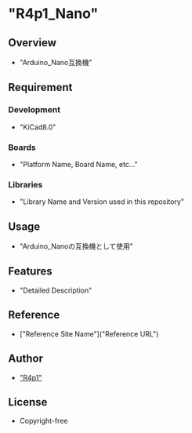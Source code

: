 # "R4p1_Nano"

## Overview
- "Arduino_Nano互換機"

## Requirement
### Development
- "KiCad8.0"
### Boards
- "Platform Name, Board Name, etc..."
### Libraries
- "Library Name and Version used in this repository"

## Usage
- "Arduino_Nanoの互換機として使用"

## Features
- "Detailed Description"

## Reference
- ["Reference Site Name"]("Reference URL")

## Author
- ["R4p1"]("https://github.com/R4p1")

## License
- Copyright-free

